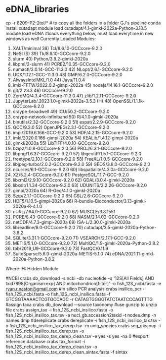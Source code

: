 # eDNA_libraries
cp -r 8209-P2-2tol/* # to copy all the folders in a folder
GJ's pipeline
conda install cutadapt
module load cutadapt/4.1-gimkl-2022a-Python-3.10.5
module load eDNA #loads everything below, must load everytime in new windows as well
Currently Loaded Modules:
  1) XALT/minimal                                   38) Tcl/8.6.10-GCCcore-9.2.0
  2) NeSI                                      (S)  39) Tk/8.6.10-GCCcore-9.2.0
  3) slurm                                          40) Python/3.8.2-gimkl-2020a
  4) libpmi/2-slurm                                 41) PCRE2/10.35-GCCcore-9.2.0
  5) numactl/2.0.14-GCC-11.3.0                      42) NLopt/2.6.1-GCCcore-9.2.0
  6) UCX/1.12.1-GCC-11.3.0                          43) GMP/6.2.0-GCCcore-9.2.0
  7) AlwaysIntelMKL/1.0                             44) Java/11.0.4
  8) imkl-FFTW/2022.0.2-gimpi-2022a                 45) nodejs/14.16.1-GCCcore-9.2.0
  9) git/2.23.3                                     46) GCCcore/9.2.0
 10) ZeroMQ/4.3.4-GCCcore-11.3.0                    47) zlib/1.2.11-GCCcore-9.2.0
 11) JupyterLab/.2023.1.0-gimkl-2022a-3.5.3    (H)  48) OpenSSL/1.1.1k-GCCcore-9.2.0
 12) craype-broadwell                               49) ICU/50.2-GCCcore-9.2.0
 13) craype-network-infiniband                      50) R/4.1.0-gimkl-2020a
 14) binutils/2.32-GCCcore-9.2.0                    51) expat/2.2.9-GCCcore-9.2.0
 15) GCC/9.2.0                                      52) OpenJPEG/2.3.1-GCCcore-9.2.0
 16) impi/2019.6.166-GCC-9.2.0                      53) HDF/4.2.15-GCCcore-9.2.0
 17) imkl/2020.0.166-gimpi-2020a                    54) KEALib/1.4.12-gimpi-2020a
 18) gimkl/2020a                                    55) LibTIFF/4.0.10-GCCcore-9.2.0
 19) bzip2/1.0.8-GCCcore-9.2.0                      56) PROJ/6.3.1-GCCcore-9.2.0
 20) libpng/1.6.37-GCCcore-9.2.0                    57) libgeotiff/1.5.1-GCCcore-9.2.0
 21) freetype/2.10.1-GCCcore-9.2.0                  58) FreeXL/1.0.5-GCCcore-9.2.0
 22) libjpeg-turbo/2.0.2-GCCcore-9.2.0              59) GEOS/3.8.0-GCCcore-9.2.0
 23) ncurses/6.1-GCCcore-9.2.0                      60) libspatialite/4.3.0a-GCCcore-9.2.0
 24) XZ/5.2.4-GCCcore-9.2.0                         61) PostgreSQL/11.7-GCC-9.2.0
 25) libxml2/2.9.10-GCCcore-9.2.0                   62) GDAL/3.0.4-gimkl-2020a
 26) libxslt/1.1.34-GCCcore-9.2.0                   63) UDUNITS/2.2.26-GCCcore-9.2.0
 27) gimpi/2020a                                    64) R-Geo/4.1.0-gimkl-2020a
 28) Szip/2.1.1-GCCcore-9.2.0                       65) GSL/2.6-GCCcore-9.2.0
 29) HDF5/1.10.5-gimpi-2020a                        66) R-bundle-Bioconductor/3.13-gimkl-2020a-R-4.1.0
 30) cURL/7.64.0-GCCcore-9.2.0                      67) MUSCLE/3.8.1551
 31) PCRE/8.43-GCCcore-9.2.0                        68) NASM/2.14.02-GCCcore-9.2.0
 32) netCDF/4.7.3-gimpi-2020a                       69) ISA-L/2.30.0-gimkl-2020a
 33) libreadline/8.0-GCCcore-9.2.0                  70) cutadapt/3.5-gimkl-2020a-Python-3.8.2
 34) SQLite/3.31.1-GCCcore-9.2.0                    71) VSEARCH/2.17.1-GCC-9.2.0
 35) METIS/5.1.0-GCCcore-9.2.0                      72) MultiQC/1.9-gimkl-2020a-Python-3.8.2
 36) tbb/2019_U9-GCCcore-9.2.0                      73) FastQC/0.11.9
 37) SuiteSparse/5.6.0-gimkl-2020a-METIS-5.1.0      74) eDNA/2021.11-gimkl-2020a-Python-3.8.2

  Where:
   H:  Hidden Module

#NCBI
   crabs db_download -s ncbi -db nucleotide -q '12S[All Fields] AND txid7898[Organism:exp] AND mitochondrion[filter]' -o fish_12S_ncbi.fasta -e     
   ryan.r.easton@gmail.com
#in silico PCR analysis
   crabs insilico_pcr -i fish_12S_ncbi.fasta -o fish_12S_ncbi_insilico.fasta -f GTCGGTAAAACTCGTGCCAGC -r CATAGTGGGGTATCTAATCCCAGTTTG
#assign taxa
  crabs db_download --source taxonomy #use gunzip to unzip file
  crabs assign_tax -i fish_12S_ncbi_insilico.fasta -o fish_12S_ncbi_insilico_tax.tsv -a nucl_gb.accession2taxid -t nodes.dmp -n names.dmp
#dereplicate
  crabs dereplicate -i fish_12S_ncbi_insilico_tax.tsv -o fish_12S_ncbi_insilico_tax_derep.tsv -m uniq_species
  crabs seq_cleanup -i fish_12S_ncbi_insilico_tax_derep.tsv -o fish_12S_ncbi_insilico_tax_derep_clean.tsv -e yes -s yes -na 0
#export reference database
  crabs tax_format -i fish_12S_ncbi_insilico_tax_derep_clean.tsv -o fish_12S_ncbi_insilico_tax_derep_clean_sintax.fasta -f sintax
